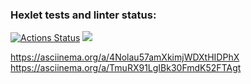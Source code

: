 ### Hexlet tests and linter status:
[![Actions Status](https://github.com/vvikv/python-project-49/workflows/hexlet-check/badge.svg)](https://github.com/vvikv/python-project-49/actions)
<a href="https://codeclimate.com/github/vvikv/python-project-49/maintainability"><img src="https://api.codeclimate.com/v1/badges/18d8c77916d54bcf736d/maintainability" /></a>

https://asciinema.org/a/4Nolau57amXkimjWDXtHIDPhX
https://asciinema.org/a/TmuRX91LgIBk30FmdK52FTAgt